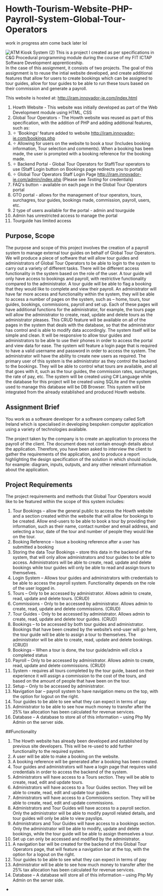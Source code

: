 # Howth-Tourism-Website-PHP-Payroll-System-Global-Tour-Operators
work in progress atm come back later lol

![ATM Kiosk System (2)](https://user-images.githubusercontent.com/22479692/123785033-f5e22300-d8cf-11eb-8369-d56013139681.png)
This is a project I created as per specifications in C&G Procedural programming module during the course of my FIT ICTAP Software Development apprenticeship.  
In the case of this assignment, it consists of two projects.  The goal of this assignment is to reuse the intial website developed, and create additional features that allow for users to create bookings which can be assigned to tour guides, allow for tour guides to be able to run these tours based on their commission and generate a payroll. 

This website is hosted at: http://iram.innovador-ie.com/index.html

1) Howth Website - This website was initially developed as part of the Web Development module using HTML, CSS
2) Global Tour Operators - The Howth website was reused as part of this specification, with the addition of PHP and adding additional features, such as:
3)   ✧ 'Bookings' feature added to website  http://iram.innovador-ie.com/bookings.php 
5)   ✧ Allowing for users on the website to book a tour (Includes booking information, Tour selection and comments). When a booking has been made, the user is prompted with a booking reference for the booking made. 
6)   ✧ Backend Portal - Global Tour Operators for Staff/Tour operators to use (Staff Login button on Bookings page redirects you to portal) 
7)  ✧ Global Tour Operators Staff Login Page http://iram.innovador-ie.com/admin/index.php (Please see *Testing* for credentials)
8)   FAQ's button - available on each page in the Global Tour Operators portal
9)   GTO portal - allows for the management of tour operators, tours, surchagres, tour guides, bookings made, commission, payroll, users, etc.
10)  2 type of users available for the portal - admin and tourguide
11)  Admin has unrestricted access to manage the portal
12)  Tourguide has limited access

## Purpose, Scope
The purpose and scope of this project involves the creation of a payroll system to manage external tour guides on behalf of Global Tour Operators. We will produce a piece of software that will allow tour guides and administrators of Global Tour Operators to be able to login to the system to carry out a variety of different tasks. There will be different access functionality in the system based on the role of the user. 
A tour guide will only have access to bookings and payroll, with restrictive functionality compared to the administrator. A tour guide will be able to flag a booking that they would like to complete and view their payroll.
An administrator will have far more access and functionality within the system, they will be able to access a number of pages on the system, such as – home, tours, tour guides, bookings, commissions, payroll and set up. Each of these pages will have additional functions for the administrator, for example, the tours page will allow the administrator to create, read, update and delete tours as the administrator pleases. This CRUD feature will be available on all of the pages in the system that deals with the database, so that the administrator has control and is able to modify data accordingly.
The system itself will be simple and clean. It will be responsive to allow tour guides and administrators to be able to use their phones in order to access the portal and view data for ease.
The system will feature a login page that is required to have a valid username and password in order to access the system. The administrator will have the ability to create new users as required.
The primary user of this system is the administrator as they control the backend to the bookings. They will be able to control what tours are available, and all that goes with it, such as the tour guides, the commission rates, surcharges, the rate of pay, etc.
The system will be created using C# Language while the database for this project will be created using SQLite and the system used to manage this database will be DB Browser. 
This system will be integrated from the already established and produced Howth website.


## Assignment Brief
You work as a software developer for a software company called Soft Ireland which is specialised in developing bespoken computer application using a variety of technologies available.  

The project taken by the company is to create an application to process the payroll of the client. The document does not contain enough details about the application. Therefore, you have been asked to interview the client to gather the requirements of the application, and to produce a report highlighting the design specification of the solution in which should include, for example: diagram, inputs, outputs, and any other relevant information about the application.


## Project Requirements
The project requirements and methods that Global Tour Operators would like to be featured within the scope of this system includes:
1.	Tour Bookings – allow the general public to access the Howth website and a section created within the website that will allow for bookings to be created. Allow end-users to be able to book a tour by providing their information, such as their name, contact number and email address, and selecting a tour, date of the tour and number of people they would like on the tour. 
2.	Booking Reference – Issue a booking reference after a user has submitted a booking
3.	Storing the data Tour Bookings – store this data in the backend of the system, that will only allow administrators and tour guides to be able to access. Administrators will be able to create, read, update and delete bookings while tour guides will only be able to read and assign tours to themselves.
4.	Login System – Allows tour guides and administrators with credentials to be able to access the payroll system. Functionality depends on the role of the user logged in. 
5.	Tours – Only to be accessed by administrator. Allows admin to create, read, update and delete tours. (CRUD)
6.	Commissions - Only to be accessed by administrator. Allows admin to create, read, update and delete commissions. (CRUD)
7.	Tour Guides - Only to be accessed by administrator. Allows admin to create, read, update and delete tour guides. (CRUD)
8.	Bookings – to be accessed by both tour guides and administrator. Bookings that have been created by the website’s end-user will go here, the tour guide will be able to assign a tour to themselves. The administrator will be able to create, read, update and delete bookings. (CRUD)
9.	Bookings – When a tour is done, the tour guide/admin will click a completed status
10.	Payroll – Only to be accessed by administrator. Allows admin to create, read, update and delete commissions. (CRUD)
11.	System - requires all tours completed by the tour guide, based on their experience it will assign a commission to the cost of the tours, and based on the amount of people that have been on the tour.
12.	Setup – Only to be accessed by administrator.
13.	Navigation bar – payroll system to have navigation menu on the top, with the option for logout on the right.
14.	Tour guides to be able to see what they can expect in terms of pay
15.	Administrator to be able to see how much money to transfer after the 25% tax allocation has been calculated for revenue services.
16.	Database – A database to store all of this information – using Php My Admin on the server side.


##Functionality
1.	The Howth website has already been developed and established by previous site developers. This will be re-used to add further functionality to the required system.
2.	A user will be able to make a booking on the website. 
3.	A booking reference will be generated after a booking has been created.
4.	Tour guides and administrators will have a login page that requires valid credentials in order to access the backend of the system. 
5.	Administrators will have access to a Tours section. They will be able to create, read, edit and update tours. 
6.	Administrators will have access to a Tour Guides section. They will be able to create, read, edit and update tour guides. 
7.	Administrators will have access to a Commissions section. They will be able to create, read, edit and update commissions. 
8.	Administrators and Tour Guides will have access to a payroll section. Only the administrator will be able to modify payroll related details, and tour guides will only be able to view payslips. 
9.	Administrators and Tour Guides will have access to a bookings section. Only the administrator will be able to modify, update and delete bookings, while the tour guide will be able to assign themselves a tour. 
10.	Set up can only be accessed and modified by the administrator.
11.	A navigation bar will be created for the backend of this Global Tour Operators page, that will feature a navigation bar at the top, with the option for a logout on the right. 
12.	Tour guides to be able to see what they can expect in terms of pay
13.	Administrator will be able to see how much money to transfer after the 25% tax allocation has been calculated for revenue services.
14.	Database – A database will store all of this information – using Php My Admin on the server side.

  
  
✦  
